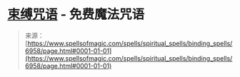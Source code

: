<!--yml

category: 未分类

date: 2024-06-12 18:41:51

-->

# [束缚咒语](https://www.spellsofmagic.com/spells/spiritual_spells/binding_spells/6958/page.html#0001-01-01) - 免费魔法咒语

> 来源：[https://www.spellsofmagic.com/spells/spiritual_spells/binding_spells/6958/page.html#0001-01-01](https://www.spellsofmagic.com/spells/spiritual_spells/binding_spells/6958/page.html#0001-01-01)
